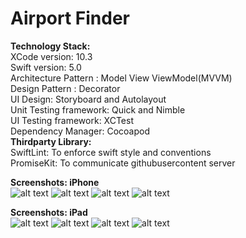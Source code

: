 # Airport Finder

<b>Technology Stack:</b><br>
 XCode version: 10.3<br>
 Swift version: 5.0<br>
 Architecture Pattern : Model View ViewModel(MVVM)<br>
 Design Pattern : Decorator<br>
 UI Design: Storyboard and Autolayout<br>
 Unit Testing framework: Quick and Nimble<br>
 UI Testing framework: XCTest<br>
 Dependency Manager: Cocoapod<br>
 <b>Thirdparty Library:</b><br>
    SwiftLint: To enforce swift style and conventions<br>
    PromiseKit: To communicate githubusercontent server<br>
  
 <b>Screenshots: iPhone</b><br>
![alt text](Screenshots/iPhoneAirportList.png "Airport List")
![alt text](Screenshots/iPhoneSearchCity.png "Search City")
![alt text](Screenshots/iPhoneSelectCity.png "Select City")
![alt text](Screenshots/iPhoneAirportDetails.png "Airport Details")

<b>Screenshots: iPad</b><br>
![alt text](Screenshots/iPadAirportList.png "Airport List")
![alt text](Screenshots/iPadSearchCity.png "Search City")
![alt text](Screenshots/iPadSelectCity.png "Select City")
![alt text](Screenshots/iPadAirportDetails.png "Airport Details")

